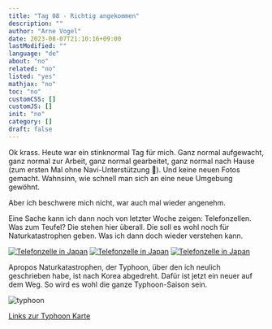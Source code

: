```yaml
---
title: "Tag 08 - Richtig angekommen"
description: ""
author: "Arne Vogel"
date: 2023-08-07T21:10:16+09:00
lastModified: ""
language: "de"
about: "no"
related: "no"
listed: "yes"
mathjax: "no"
toc: "no"
customCSS: []
customJS: []
init: "no"
category: []
draft: false
---
```


Ok krass.
Heute war ein stinknormal Tag für mich.
Ganz normal aufgewacht, ganz normal zur Arbeit, ganz normal gearbeitet, ganz normal nach Hause (zum ersten Mal ohne Navi-Unterstützung 🎉).
Und keine neuen Fotos gemacht.
Wahnsinn, wie schnell man sich an eine neue Umgebung gewöhnt.

Aber ich beschwere mich nicht, war auch mal wieder angenehm.

Eine Sache kann ich dann noch von letzter Woche zeigen: Telefonzellen.
Was zum Teufel?
Die stehen hier überall.
Die soll es wohl noch für Naturkatastrophen geben.
Was ich dann doch wieder verstehen kann.

[![Telefonzelle in Japan](telefonzelle-small.jpg)](telefonzelle.jpg)
[![Telefonzelle in Japan](telefonzelle2-small.jpg)](telefonzelle2.jpg)
[![Telefonzelle in Japan](telefonzelle3-small.jpg)](telefonzelle3.jpg)


Apropos Naturkatastrophen, der Typhoon, über den ich neulich geschrieben habe, ist nach Korea abgedreht.
Dafür ist jetzt ein neuer auf dem Weg.
So wird es wohl die ganze Typhoon-Saison sein.

![typhoon](typhoon.png)

[Links zur Typhoon Karte](https://www.jma.go.jp/bosai/map.html#5/30.902/135.571/&elem=root&typhoon=all&contents=typhoon&lang=en)

